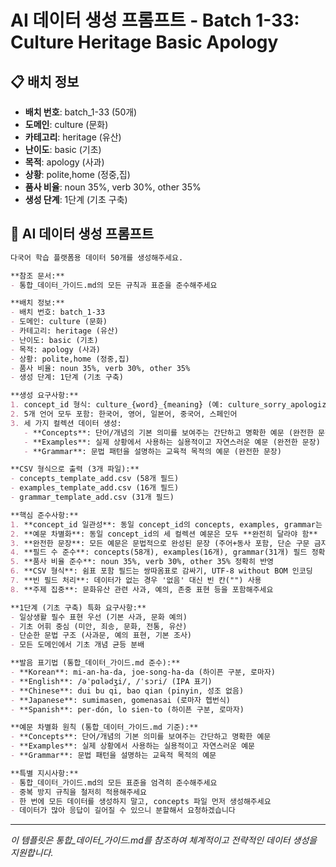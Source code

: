 # AI 데이터 생성 프롬프트 - Batch 1-33: Culture Heritage Basic Apology

## 📋 배치 정보
- **배치 번호**: batch_1-33 (50개)
- **도메인**: culture (문화)
- **카테고리**: heritage (유산)
- **난이도**: basic (기초)
- **목적**: apology (사과)
- **상황**: polite,home (정중,집)
- **품사 비율**: noun 35%, verb 30%, other 35%
- **생성 단계**: 1단계 (기초 구축)

## 🎯 AI 데이터 생성 프롬프트

```markdown
다국어 학습 플랫폼용 데이터 50개를 생성해주세요.

**참조 문서:**
- 통합_데이터_가이드.md의 모든 규칙과 표준을 준수해주세요

**배치 정보:**
- 배치 번호: batch_1-33
- 도메인: culture (문화)
- 카테고리: heritage (유산)
- 난이도: basic (기초)
- 목적: apology (사과)
- 상황: polite,home (정중,집)
- 품사 비율: noun 35%, verb 30%, other 35%
- 생성 단계: 1단계 (기초 구축)

**생성 요구사항:**
1. concept_id 형식: culture_{word}_{meaning} (예: culture_sorry_apologize)
2. 5개 언어 모두 포함: 한국어, 영어, 일본어, 중국어, 스페인어
3. 세 가지 컬렉션 데이터 생성:
   - **Concepts**: 단어/개념의 기본 의미를 보여주는 간단하고 명확한 예문 (완전한 문장)
   - **Examples**: 실제 상황에서 사용하는 실용적이고 자연스러운 예문 (완전한 문장)
   - **Grammar**: 문법 패턴을 설명하는 교육적 목적의 예문 (완전한 문장)

**CSV 형식으로 출력 (3개 파일):**
- concepts_template_add.csv (58개 필드)
- examples_template_add.csv (16개 필드)
- grammar_template_add.csv (31개 필드)

**핵심 준수사항:**
1. **concept_id 일관성**: 동일 concept_id의 concepts, examples, grammar는 반드시 **같은 단어** 사용
2. **예문 차별화**: 동일 concept_id의 세 컬렉션 예문은 모두 **완전히 달라야 함**
3. **완전한 문장**: 모든 예문은 문법적으로 완성된 문장 (주어+동사 포함, 단순 구문 금지)
4. **필드 수 준수**: concepts(58개), examples(16개), grammar(31개) 필드 정확히 맞춤
5. **품사 비율 준수**: noun 35%, verb 30%, other 35% 정확히 반영
6. **CSV 형식**: 쉼표 포함 필드는 쌍따옴표로 감싸기, UTF-8 without BOM 인코딩
7. **빈 필드 처리**: 데이터가 없는 경우 '없음' 대신 빈 칸("") 사용
8. **주제 집중**: 문화유산 관련 사과, 예의, 존중 표현 등을 포함해주세요

**1단계 (기초 구축) 특화 요구사항:**
- 일상생활 필수 표현 우선 (기본 사과, 문화 예의)
- 기초 어휘 중심 (미안, 죄송, 문화, 전통, 유산)
- 단순한 문법 구조 (사과문, 예의 표현, 기본 조사)
- 모든 도메인에서 기초 개념 균등 분배

**발음 표기법 (통합_데이터_가이드.md 준수):**
- **Korean**: mi-an-ha-da, joe-song-ha-da (하이픈 구분, 로마자)
- **English**: /əˈpɑlədʒi/, /ˈsɔri/ (IPA 표기)
- **Chinese**: dui bu qi, bao qian (pinyin, 성조 없음)
- **Japanese**: sumimasen, gomenasai (로마자 헵번식)
- **Spanish**: per-dón, lo sien-to (하이픈 구분, 로마자)

**예문 차별화 원칙 (통합_데이터_가이드.md 기준):**
- **Concepts**: 단어/개념의 기본 의미를 보여주는 간단하고 명확한 예문
- **Examples**: 실제 상황에서 사용하는 실용적이고 자연스러운 예문
- **Grammar**: 문법 패턴을 설명하는 교육적 목적의 예문

**특별 지시사항:**
- 통합_데이터_가이드.md의 모든 표준을 엄격히 준수해주세요
- 중복 방지 규칙을 철저히 적용해주세요
- 한 번에 모든 데이터를 생성하지 말고, concepts 파일 먼저 생성해주세요
- 데이터가 많아 응답이 길어질 수 있으니 분할해서 요청하겠습니다
```

---

_이 템플릿은 통합_데이터_가이드.md를 참조하여 체계적이고 전략적인 데이터 생성을 지원합니다._
